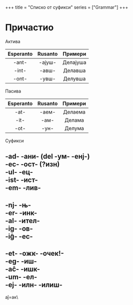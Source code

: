 +++
title = "Списко от суфикси"
series = ["Grammar"]
+++



# Причастио

Актива

| Esperanto | Rusanto | Примери  |
|:----------:|:----------:|:-----------:|
|   -ant-      |    -ајуш-      |     Делајуша      |
|   -int-      |    -авш-      |    Делавша     |
|   -ont-      |    -увш-      |    Делувша       |

Пасива

| Esperanto | Rusanto | Примери  |
|:----------:|:----------:|:-----------:|
|   -at-      |    -аем-      |     Делаема      |
|   -it-      |    -ам-      |    Делама     |
|   -ot-      |    -ун-      |    Делума      |

Суфикси

-ad- -ани- (del -ум- -енј-)\
-ec- -ост- (?изн)\
-ul- -ец-\
-ist- -ист-\
-em- -лив-
---

-nj- -њ-\
-er- -инк-\
-al- -ител-\
-ig- -ов-\
-iĝ- -ес-
---

-et- -ожк- -очек!-\
-eg- -иш-\
-aĉ- -ишк-\
-um- -ел-\
-ej- -илн- -илиш-
---

aĵ=ак\

